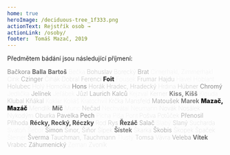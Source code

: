 ```yaml
---
home: true
heroImage: /deciduous-tree_1f333.png
actionText: Rejstřík osob →
actionLink: /osoby/
footer:  Tomáš Mazač, 2019
---
```


Předmětem bádání jsou následující příjmení:

<span style="opacity: 0.5; font-weight: 400">Bačkora</span>
<span style="opacity: 0.7; font-weight: 600">Balla</span>
<span style="opacity: 0.7; font-weight: 600">Bartoš</span>
<span style="opacity: 0.1; font-weight: 100">Bečka</span>
<span style="opacity: 0.3; font-weight: 200">Bohuslav</span>
<span style="opacity: 0.2; font-weight: 100">Borecký</span>
<span style="opacity: 0.4; font-weight: 300">Brat</span>
<span style="opacity: 0.1; font-weight: 100">Cimerhakl, Zimmerhakl</span>
<span style="opacity: 0.2; font-weight: 100">Cink</span>
<span style="opacity: 0.4; font-weight: 300">Czinger</span>
<span style="opacity: 0.2; font-weight: 100">Čihák</span>
<span style="opacity: 0.2; font-weight: 100">Dobral</span>
<span style="opacity: 0.3; font-weight: 200">Ferenci</span>
<span style="opacity: 0.9; font-weight: 800">Foit</span>
<span style="opacity: 0.1; font-weight: 100">Fousek</span>
<span style="opacity: 0.3; font-weight: 200">Frumar</span>
<span style="opacity: 0.3; font-weight: 200">Hajdu</span>
<span style="opacity: 0.1; font-weight: 100">Havel</span>
<span style="opacity: 0.1; font-weight: 100">Hoblant</span>
<span style="opacity: 0.3; font-weight: 200">Holubec</span>
<span style="opacity: 0.2; font-weight: 100">Holý</span>
<span style="opacity: 0.2; font-weight: 100">Homolka</span>
<span style="opacity: 0.5; font-weight: 400">Hons</span>
<span style="opacity: 0.3; font-weight: 200">Horák</span>
<span style="opacity: 0.3; font-weight: 200">Hradec, Hradecký</span>
<span style="opacity: 0.2; font-weight: 100">Hrdina</span>
<span style="opacity: 0.3; font-weight: 200">Hübner</span>
<span style="opacity: 0.5; font-weight: 400">Chromý</span>
<span style="opacity: 0.1; font-weight: 100">Jedlička</span>
<span style="opacity: 0.4; font-weight: 300">Jelínek</span>
<span style="opacity: 0.1; font-weight: 100">Jeřábek</span>
<span style="opacity: 0.3; font-weight: 200">Jůzl</span>
<span style="opacity: 0.4; font-weight: 300">Laurich</span>
<span style="opacity: 0.4; font-weight: 300">Kalců</span>
<span style="opacity: 0.1; font-weight: 100">Kejzval</span>
<span style="opacity: 0.2; font-weight: 100">Kerner</span>
<span style="opacity: 0.6; font-weight: 600">Kiss, Kišš</span>
<span style="opacity: 0.1; font-weight: 100">Klouda</span>
<span style="opacity: 0.3; font-weight: 200">Klubal</span>
<span style="opacity: 0.3; font-weight: 200">Kňákal</span>
<span style="opacity: 0.1; font-weight: 100">Koklar</span>
<span style="opacity: 0.1; font-weight: 100">Koliáš</span>
<span style="opacity: 0.1; font-weight: 100">Kratochvíl</span>
<span style="opacity: 0.2; font-weight: 100">Krčka</span>
<span style="opacity: 0.2; font-weight: 100">Mansfeld</span>
<span style="opacity: 0.4; font-weight: 300">Matoušek</span>
<span style="opacity: 0.6; font-weight: 600">Marek</span>
<span style="opacity: 1.0; font-weight: 900">Mazač, Mazáč</span>
<span style="opacity: 0.2; font-weight: 100">Mendlík</span>
<span style="opacity: 0.7; font-weight: 600">Míč</span>
<span style="opacity: 0.1; font-weight: 100">Munc</span>
<span style="opacity: 0.3; font-weight: 200">Nečad</span>
<span style="opacity: 0.1; font-weight: 100">Nechvátal</span>
<span style="opacity: 0.1; font-weight: 100">Neumann</span>
<span style="opacity: 0.2; font-weight: 100">Novák</span>
<span style="opacity: 0.2; font-weight: 100">Nosálek</span>
<span style="opacity: 0.2; font-weight: 100">Nykodým</span>
<span style="opacity: 0.3; font-weight: 200">Oburka</span>
<span style="opacity: 0.4; font-weight: 300">Pavelka</span>
<span style="opacity: 0.5; font-weight: 400">Pech</span>
<span style="opacity: 0.1; font-weight: 100">Pícha</span>
<span style="opacity: 0.1; font-weight: 100">Píša</span>
<span style="opacity: 0.1; font-weight: 100">Pont</span>
<span style="opacity: 0.2; font-weight: 100">Pošva</span>
<span style="opacity: 0.2; font-weight: 100">Potůček</span>
<span style="opacity: 0.4; font-weight: 300">Přenosil</span>
<span style="opacity: 0.3; font-weight: 200">Příhoda</span>
<span style="opacity: 0.8; font-weight: 700">Récky, Recký, Réczky</span>
<span style="opacity: 0.2; font-weight: 100">Rod</span>
<span style="opacity: 0.3; font-weight: 200">Rys</span>
<span style="opacity: 0.8; font-weight: 700">Řezáč</span>
<span style="opacity: 0.4; font-weight: 300">Salač</span>
<span style="opacity: 0.1; font-weight: 100">Slabý</span>
<span style="opacity: 0.3; font-weight: 200">Slaný</span>
<span style="opacity: 0.2; font-weight: 100">Sucharda</span>
<span style="opacity: 0.1; font-weight: 100">Svatoň</span>
<span style="opacity: 0.1; font-weight: 100">Šebor</span>
<span style="opacity: 0.4; font-weight: 300">Šimon</span>
<span style="opacity: 0.3; font-weight: 200">Šinor, Šiňor</span>
<span style="opacity: 0.2; font-weight: 100">Šípek</span>
<span style="opacity: 0.6; font-weight: 600">Šístek</span>
<span style="opacity: 0.2; font-weight: 100">Škarka</span>
<span style="opacity: 0.4; font-weight: 300">Škobis</span>
<span style="opacity: 0.2; font-weight: 100">Škopek</span>
<span style="opacity: 0.2; font-weight: 100">Špaček</span>
<span style="opacity: 0.1; font-weight: 100">Šteiner</span>
<span style="opacity: 0.4; font-weight: 300">Šverma</span>
<span style="opacity: 0.3; font-weight: 200">Tauchman, Tauchmann</span>
<span style="opacity: 0.1; font-weight: 100">Tlustý</span>
<span style="opacity: 0.3; font-weight: 200">Tomsa</span>
<span style="opacity: 0.2; font-weight: 100">Vávra</span>
<span style="opacity: 0.4; font-weight: 300">Veleba</span>
<span style="opacity: 0.7; font-weight: 600">Vítek</span>
<span style="opacity: 0.3; font-weight: 200">Vrabec</span>
<span style="opacity: 0.4; font-weight: 300">Záhumenický</span>
<span style="opacity: 0.1; font-weight: 100">Zeman</span>
<span style="opacity: 0.2; font-weight: 100">Zvoník</span>
